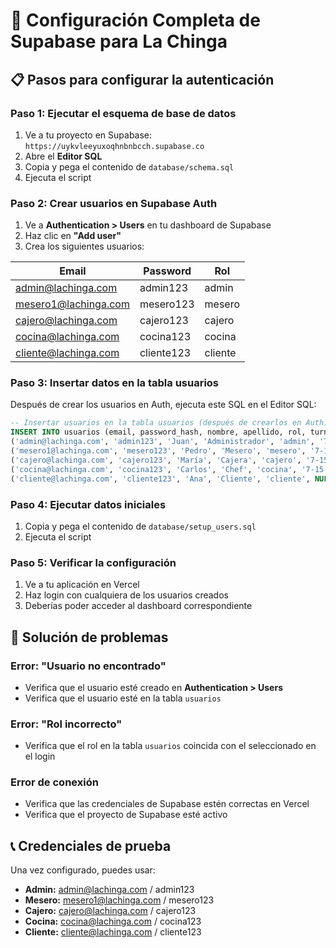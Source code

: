 # 🚀 Configuración Completa de Supabase para La Chinga

## 📋 Pasos para configurar la autenticación

### **Paso 1: Ejecutar el esquema de base de datos**

1. Ve a tu proyecto en Supabase: `https://uykvleeyuxoqhnbnbcch.supabase.co`
2. Abre el **Editor SQL**
3. Copia y pega el contenido de `database/schema.sql`
4. Ejecuta el script

### **Paso 2: Crear usuarios en Supabase Auth**

1. Ve a **Authentication > Users** en tu dashboard de Supabase
2. Haz clic en **"Add user"**
3. Crea los siguientes usuarios:

| Email | Password | Rol |
|-------|----------|-----|
| admin@lachinga.com | admin123 | admin |
| mesero1@lachinga.com | mesero123 | mesero |
| cajero@lachinga.com | cajero123 | cajero |
| cocina@lachinga.com | cocina123 | cocina |
| cliente@lachinga.com | cliente123 | cliente |

### **Paso 3: Insertar datos en la tabla usuarios**

Después de crear los usuarios en Auth, ejecuta este SQL en el Editor SQL:

```sql
-- Insertar usuarios en la tabla usuarios (después de crearlos en Auth)
INSERT INTO usuarios (email, password_hash, nombre, apellido, rol, turno) VALUES
('admin@lachinga.com', 'admin123', 'Juan', 'Administrador', 'admin', '7-15'),
('mesero1@lachinga.com', 'mesero123', 'Pedro', 'Mesero', 'mesero', '7-15'),
('cajero@lachinga.com', 'cajero123', 'María', 'Cajera', 'cajero', '7-15'),
('cocina@lachinga.com', 'cocina123', 'Carlos', 'Chef', 'cocina', '7-15'),
('cliente@lachinga.com', 'cliente123', 'Ana', 'Cliente', 'cliente', NULL);
```

### **Paso 4: Ejecutar datos iniciales**

1. Copia y pega el contenido de `database/setup_users.sql`
2. Ejecuta el script

### **Paso 5: Verificar la configuración**

1. Ve a tu aplicación en Vercel
2. Haz login con cualquiera de los usuarios creados
3. Deberías poder acceder al dashboard correspondiente

## 🔧 Solución de problemas

### **Error: "Usuario no encontrado"**
- Verifica que el usuario esté creado en **Authentication > Users**
- Verifica que el usuario esté en la tabla `usuarios`

### **Error: "Rol incorrecto"**
- Verifica que el rol en la tabla `usuarios` coincida con el seleccionado en el login

### **Error de conexión**
- Verifica que las credenciales de Supabase estén correctas en Vercel
- Verifica que el proyecto de Supabase esté activo

## 📞 Credenciales de prueba

Una vez configurado, puedes usar:

- **Admin:** admin@lachinga.com / admin123
- **Mesero:** mesero1@lachinga.com / mesero123
- **Cajero:** cajero@lachinga.com / cajero123
- **Cocina:** cocina@lachinga.com / cocina123
- **Cliente:** cliente@lachinga.com / cliente123
